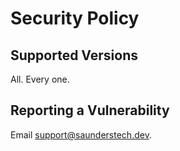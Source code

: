 # Security Policy

## Supported Versions

All. Every one.

## Reporting a Vulnerability

Email support@saunderstech.dev.
